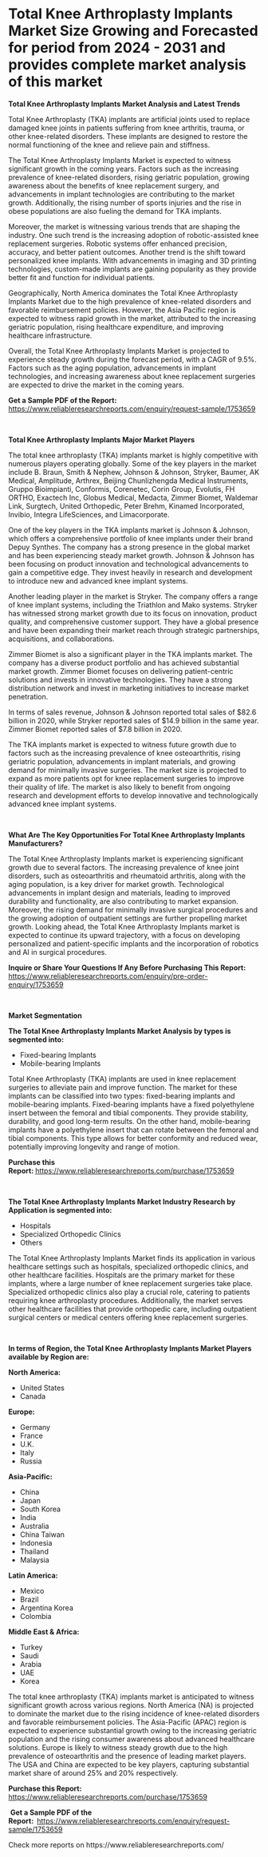<p><h1>Total Knee Arthroplasty Implants Market Size Growing and Forecasted for period from 2024 - 2031 and provides complete market analysis of this market</h1></p><p><strong>Total Knee Arthroplasty Implants Market Analysis and Latest Trends</strong></p>
<p><p>Total Knee Arthroplasty (TKA) implants are artificial joints used to replace damaged knee joints in patients suffering from knee arthritis, trauma, or other knee-related disorders. These implants are designed to restore the normal functioning of the knee and relieve pain and stiffness.</p><p>The Total Knee Arthroplasty Implants Market is expected to witness significant growth in the coming years. Factors such as the increasing prevalence of knee-related disorders, rising geriatric population, growing awareness about the benefits of knee replacement surgery, and advancements in implant technologies are contributing to the market growth. Additionally, the rising number of sports injuries and the rise in obese populations are also fueling the demand for TKA implants.</p><p>Moreover, the market is witnessing various trends that are shaping the industry. One such trend is the increasing adoption of robotic-assisted knee replacement surgeries. Robotic systems offer enhanced precision, accuracy, and better patient outcomes. Another trend is the shift toward personalized knee implants. With advancements in imaging and 3D printing technologies, custom-made implants are gaining popularity as they provide better fit and function for individual patients.</p><p>Geographically, North America dominates the Total Knee Arthroplasty Implants Market due to the high prevalence of knee-related disorders and favorable reimbursement policies. However, the Asia Pacific region is expected to witness rapid growth in the market, attributed to the increasing geriatric population, rising healthcare expenditure, and improving healthcare infrastructure.</p><p>Overall, the Total Knee Arthroplasty Implants Market is projected to experience steady growth during the forecast period, with a CAGR of 9.5%. Factors such as the aging population, advancements in implant technologies, and increasing awareness about knee replacement surgeries are expected to drive the market in the coming years.</p></p>
<p><strong>Get a Sample PDF of the Report:&nbsp;</strong> <a href="https://www.reliableresearchreports.com/enquiry/request-sample/1753659">https://www.reliableresearchreports.com/enquiry/request-sample/1753659</a></p>
<p>&nbsp;</p>
<p><strong>Total Knee Arthroplasty Implants Major Market Players</strong></p>
<p><p>The total knee arthroplasty (TKA) implants market is highly competitive with numerous players operating globally. Some of the key players in the market include B. Braun, Smith & Nephew, Johnson & Johnson, Stryker, Baumer, AK Medical, Amplitude, Arthrex, Beijing Chunlizhengda Medical Instruments, Gruppo Bioimpianti, Conformis, Corenetec, Corin Group, Evolutis, FH ORTHO, Exactech Inc, Globus Medical, Medacta, Zimmer Biomet, Waldemar Link, Surgtech, United Orthopedic, Peter Brehm, Kinamed Incorporated, Invibio, Integra LifeSciences, and Limacorporate.</p><p>One of the key players in the TKA implants market is Johnson & Johnson, which offers a comprehensive portfolio of knee implants under their brand Depuy Synthes. The company has a strong presence in the global market and has been experiencing steady market growth. Johnson & Johnson has been focusing on product innovation and technological advancements to gain a competitive edge. They invest heavily in research and development to introduce new and advanced knee implant systems.</p><p>Another leading player in the market is Stryker. The company offers a range of knee implant systems, including the Triathlon and Mako systems. Stryker has witnessed strong market growth due to its focus on innovation, product quality, and comprehensive customer support. They have a global presence and have been expanding their market reach through strategic partnerships, acquisitions, and collaborations.</p><p>Zimmer Biomet is also a significant player in the TKA implants market. The company has a diverse product portfolio and has achieved substantial market growth. Zimmer Biomet focuses on delivering patient-centric solutions and invests in innovative technologies. They have a strong distribution network and invest in marketing initiatives to increase market penetration.</p><p>In terms of sales revenue, Johnson & Johnson reported total sales of $82.6 billion in 2020, while Stryker reported sales of $14.9 billion in the same year. Zimmer Biomet reported sales of $7.8 billion in 2020.</p><p>The TKA implants market is expected to witness future growth due to factors such as the increasing prevalence of knee osteoarthritis, rising geriatric population, advancements in implant materials, and growing demand for minimally invasive surgeries. The market size is projected to expand as more patients opt for knee replacement surgeries to improve their quality of life. The market is also likely to benefit from ongoing research and development efforts to develop innovative and technologically advanced knee implant systems.</p></p>
<p>&nbsp;</p>
<p><strong>What Are The Key Opportunities For Total Knee Arthroplasty Implants Manufacturers?</strong></p>
<p><p>The Total Knee Arthroplasty Implants market is experiencing significant growth due to several factors. The increasing prevalence of knee joint disorders, such as osteoarthritis and rheumatoid arthritis, along with the aging population, is a key driver for market growth. Technological advancements in implant design and materials, leading to improved durability and functionality, are also contributing to market expansion. Moreover, the rising demand for minimally invasive surgical procedures and the growing adoption of outpatient settings are further propelling market growth. Looking ahead, the Total Knee Arthroplasty Implants market is expected to continue its upward trajectory, with a focus on developing personalized and patient-specific implants and the incorporation of robotics and AI in surgical procedures.</p></p>
<p><strong>Inquire or Share Your Questions If Any Before Purchasing This Report:</strong> <a href="https://www.reliableresearchreports.com/enquiry/pre-order-enquiry/1753659">https://www.reliableresearchreports.com/enquiry/pre-order-enquiry/1753659</a></p>
<p>&nbsp;</p>
<p><strong>Market Segmentation</strong></p>
<p><strong>The Total Knee Arthroplasty Implants Market Analysis by types is segmented into:</strong></p>
<p><ul><li>Fixed-bearing Implants</li><li>Mobile-bearing Implants</li></ul></p>
<p><p>Total Knee Arthroplasty (TKA) implants are used in knee replacement surgeries to alleviate pain and improve function. The market for these implants can be classified into two types: fixed-bearing implants and mobile-bearing implants. Fixed-bearing implants have a fixed polyethylene insert between the femoral and tibial components. They provide stability, durability, and good long-term results. On the other hand, mobile-bearing implants have a polyethylene insert that can rotate between the femoral and tibial components. This type allows for better conformity and reduced wear, potentially improving longevity and range of motion.</p></p>
<p><strong>Purchase this Report:&nbsp;</strong><a href="https://www.reliableresearchreports.com/purchase/1753659">https://www.reliableresearchreports.com/purchase/1753659</a></p>
<p>&nbsp;</p>
<p><strong>The Total Knee Arthroplasty Implants Market Industry Research by Application is segmented into:</strong></p>
<p><ul><li>Hospitals</li><li>Specialized Orthopedic Clinics</li><li>Others</li></ul></p>
<p><p>The Total Knee Arthroplasty Implants Market finds its application in various healthcare settings such as hospitals, specialized orthopedic clinics, and other healthcare facilities. Hospitals are the primary market for these implants, where a large number of knee replacement surgeries take place. Specialized orthopedic clinics also play a crucial role, catering to patients requiring knee arthroplasty procedures. Additionally, the market serves other healthcare facilities that provide orthopedic care, including outpatient surgical centers or medical centers offering knee replacement surgeries.</p></p>
<p>&nbsp;</p>
<p><strong>In terms of Region, the Total Knee Arthroplasty Implants Market Players available by Region are:</strong></p>
<p>
    <p> <strong> North America: </strong>
        <ul>
            <li>United States</li>
            <li>Canada</li>
        </ul>
        </p> 
    <p> <strong> Europe: </strong>
        <ul>
            <li>Germany</li>
            <li>France</li>
            <li>U.K.</li>
            <li>Italy</li>
            <li>Russia</li>
        </ul>
        </p> 
    <p> <strong> Asia-Pacific: </strong>
        <ul>
            <li>China</li>
            <li>Japan</li>
            <li>South Korea</li>
            <li>India</li>
            <li>Australia</li>
            <li>China Taiwan</li>
            <li>Indonesia</li>
            <li>Thailand</li>
            <li>Malaysia</li>
        </ul>
        </p> 
    <p> <strong> Latin America: </strong>
        <ul>
            <li>Mexico</li>
            <li>Brazil</li>
            <li>Argentina Korea</li>
            <li>Colombia</li>
        </ul>
        </p> 
    <p> <strong> Middle East & Africa: </strong>
        <ul>
            <li>Turkey</li>
            <li>Saudi</li>
            <li>Arabia</li>
            <li>UAE</li>
            <li>Korea</li>
        </ul>
    </p>
    </p>
<p><p>The total knee arthroplasty (TKA) implants market is anticipated to witness significant growth across various regions. North America (NA) is projected to dominate the market due to the rising incidence of knee-related disorders and favorable reimbursement policies. The Asia-Pacific (APAC) region is expected to experience substantial growth owing to the increasing geriatric population and the rising consumer awareness about advanced healthcare solutions. Europe is likely to witness steady growth due to the high prevalence of osteoarthritis and the presence of leading market players. The USA and China are expected to be key players, capturing substantial market share of around 25% and 20% respectively.</p></p>
<p><strong>Purchase this Report: </strong><a href="https://www.reliableresearchreports.com/purchase/1753659">https://www.reliableresearchreports.com/purchase/1753659</a></p>
<p>&nbsp;<strong>Get a Sample PDF of the Report:&nbsp;&nbsp;</strong><a href="https://www.reliableresearchreports.com/enquiry/request-sample/1753659">https://www.reliableresearchreports.com/enquiry/request-sample/1753659</a></p>
<p><strong></strong></p>
<p>Check more reports on https://www.reliableresearchreports.com/</p>